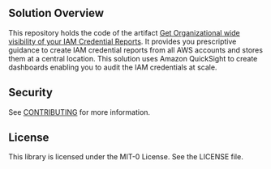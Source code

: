 ## Solution Overview

This repository holds the code of the artifact [Get Organizational wide visibility of your IAM Credential Reports](https://apg-library.amazonaws.com/content-viewer/author/8724ff28-40f6-4c43-9c65-fbd18bbbfd). It provides you prescriptive guidance to create IAM credential reports from all AWS accounts and stores them at a central location. This solution uses Amazon QuickSight to create dashboards enabling you to audit the IAM credentials at scale.

## Security

See [CONTRIBUTING](CONTRIBUTING.md#security-issue-notifications) for more information.

## License

This library is licensed under the MIT-0 License. See the LICENSE file.

